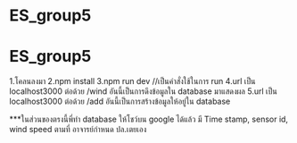 # ES_group5
# ES_group5



1.โคลนลงมา
2.npm install 
3.npm run dev //เป็นคำสั่งใช้ในการ run 
4.url เป็น localhost3000 ต่อด้วย /wind อันนี้เป็นการดึงข้อมูลใน database มาแสดงผล
5.url เป็น localhost3000 ต่อด้วย /add อันนี้เป็นการสร้างข้อมูลให้อยู่ใน database 

***ในส่วนของตรงนี้พี่ทำ database ให้โชว์บน google ได้แล้ว มี Time stamp, sensor id, wind speed ตามที่ อาจารย์กำหนด ปล.เตยเอง
